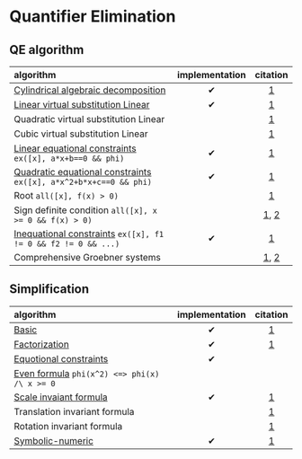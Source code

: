 # Quantifier Elimination

## QE algorithm

| algorithm | implementation | citation |
| :-- | :--: | :--: |
| [Cylindrical algebraic decomposition](../cad.go) | ✔ | [1](cad.md) |
| [Linear virtual substitution Linear](../vs.go) | ✔ | [1](https://www.sciencedirect.com/science/article/pii/S0747717188800038) |
| Quadratic virtual substitution Linear | | [1](https://link.springer.com/article/10.1007/s002000050055) |
| Cubic virtual substitution Linear |  | [1](https://dl.acm.org/doi/10.1145/190347.190425) |
| [Linear equational constraints](../quadeq.go) `ex([x], a*x+b==0 && phi)` | ✔ | [1](https://dl.acm.org/doi/10.1145/164081.164140) |
| [Quadratic equational constraints](../quadeq.go) `ex([x], a*x^2+b*x+c==0 && phi)` | ✔ | [1](https://dl.acm.org/doi/10.1145/164081.164140) |
| Root `all([x], f(x) > 0)` | | [1](https://link.springer.com/chapter/10.1007/978-3-7091-9459-1_19) |
| Sign definite condition `all([x], x >= 0 && f(x) > 0)` | | [1](https://www.tandfonline.com/doi/abs/10.1080/00207170600726550?journalCode=tcon20), [2](https://link.springer.com/chapter/10.1007/978-3-319-02297-0_17) |
| [Inequational constraints](../neq.go) `ex([x], f1 != 0 && f2 != 0 && ...)` | ✔ | [1](https://repository.kulib.kyoto-u.ac.jp/dspace/bitstream/2433/224375/1/1976-06.pdf) |
| Comprehensive Groebner systems || [1](https://link.springer.com/chapter/10.1007/978-3-7091-9459-1_20), [2](https://dl.acm.org/doi/10.1145/2755996.2756646) |


## Simplification

| algorithm | implementation | citation |
| :-- | :--: | :--: |
| [Basic](../simpl_basic.go) |✔| [1](https://www.sciencedirect.com/science/article/pii/S0747717197901231) |
| [Factorization](../simpl_fctr.go) |✔| [1](https://www.sciencedirect.com/science/article/pii/S0747717197901231) |
| [Equotional constraints](../simpl_reduce.go) |✔|
| [Even formula](../even.go) `phi(x^2) <=> phi(x) /\ x >= 0` ||
| [Scale invaiant formula](../simpl_homo.go) |✔| [1](https://dl.acm.org/doi/abs/10.1145/3087604.3087627) |
| Translation invariant formula || [1](https://dl.acm.org/doi/abs/10.1145/3087604.3087627) |
| Rotation invariant formula || [1](https://dl.acm.org/doi/abs/10.1145/3087604.3087627) |
| [Symbolic-numeric](../simpl_num.go) |✔| [1](http://www.jssac.org/Editor/Suushiki/V24/V242.html) |
